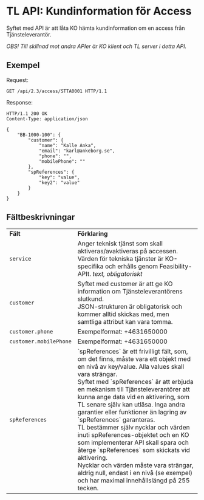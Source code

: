 # TL API: Kundinformation för Access

Syftet med API är att låta KO hämta kundinformation om en access från Tjänsteleverantör.

*OBS! Till skillnad mot andra APIer är KO klient och TL server i detta API.*

## Exempel

Request:
```http
GET /api/2.3/access/STTA0001 HTTP/1.1
```

Response:
```http
HTTP/1.1 200 OK
Content-Type: application/json

{
    "BB-1000-100": {
        "customer": {
            "name": "Kalle Anka",
            "email": "karl@ankeborg.se",
            "phone": "",
            "mobilePhone": ""
        },
        "spReferences": {
            "key": "value",
            "key2": "value"
        }
    }
}
```

## Fältbeskrivningar

<table>
    <tbody>
        <tr>
            <td><strong>Fält</strong></td>
            <td><strong>Förklaring</strong></td>
        </tr>
        <tr>
            <td>
                <code>service</code>
            </td>
            <td>
                Anger teknisk tjänst som skall aktiveras/avaktiveras på accessen. <br>
                Värden för tekniska tjänster är KO-specifika och erhålls genom Feasibility-APIt. <em>text, obligatoriskt</em>
            </td>
        </tr>
        <tr>
            <td>
                <code>customer</code>
            </td>
            <td>
                Syftet med customer är att ge KO information om Tjänsteleverantörens slutkund.<br>
                JSON-strukturen är obligatorisk och kommer alltid skickas med, men samtliga attribut kan vara tomma.<br>
            </td>
        </tr>
        <tr>
            <td>
                <code>customer.phone</code>
            </td>
            <td>
                Exempelformat: +4631650000
            </td>
        </tr>
        <tr>
            <td>
                <code>customer.mobilePhone</code>
            </td>
            <td>
                Exempelformat: +4631650000
            </td>
        </tr>
        <tr>
            <td>
                <code>spReferences</code>
            </td>
            <td>
                `spReferences` är ett frivilligt fält, som, om det finns, måste vara ett objekt med en nivå av key/value.
                Alla values skall vara strängar.<br>
                Syftet med `spReferences` är att erbjuda en mekanism till Tjänsteleverantörer att kunna ange data vid en aktivering, som TL senare själv kan utläsa. Inga andra garantier eller funktioner än lagring av `spReferences` garanteras.<br>
                TL bestämmer själv nycklar och värden inuti spReferences-objektet och en KO som implementerar API skall spara och återge `spReferences` som skickats vid aktivering.<br>
                Nycklar och värden måste vara strängar, aldrig null, endast i en nivå (se exempel) och har maximal innehållslängd på 255 tecken.<br>
            </td>
        </tr>
    </tbody>
</table>

